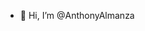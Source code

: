- 👋 Hi, I’m @AnthonyAlmanza

<!---
AnthonyAlmanza/AnthonyAlmanza is a ✨ special ✨ repository because its `README.md` (this file) appears on your GitHub profile.
You can click the Preview link to take a look at your changes.
--->
